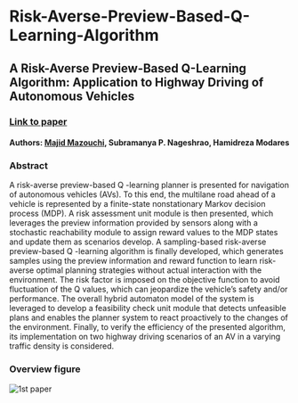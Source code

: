 # Risk-Averse-Preview-Based-Q-Learning-Algorithm
## A Risk-Averse Preview-Based Q-Learning Algorithm: Application to Highway Driving of Autonomous Vehicles

### [Link to paper](https://ieeexplore.ieee.org/abstract/document/10056416)

#### Authors: [Majid Mazouchi](https://majid-mazouchi.github.io/), Subramanya P. Nageshrao, Hamidreza Modares
### Abstract
A risk-averse preview-based Q -learning planner is presented for navigation of autonomous vehicles (AVs). To this end, the multilane road ahead of a vehicle is represented by a finite-state nonstationary Markov decision process (MDP). A risk assessment unit module is then presented, which leverages the preview information provided by sensors along with a stochastic reachability module to assign reward values to the MDP states and update them as scenarios develop. A sampling-based risk-averse preview-based Q -learning algorithm is finally developed, which generates samples using the preview information and reward function to learn risk-averse optimal planning strategies without actual interaction with the environment. The risk factor is imposed on the objective function to avoid fluctuation of the Q values, which can jeopardize the vehicle’s safety and/or performance. The overall hybrid automaton model of the system is leveraged to develop a feasibility check unit module that detects unfeasible plans and enables the planner system to react proactively to the changes of the environment. Finally, to verify the efficiency of the presented algorithm, its implementation on two highway driving scenarios of an AV in a varying traffic density is considered.

### Overview figure
![1st paper](https://github.com/majid-mazouchi/majid-mazouchi.github.io/blob/main/assets/img/RiskQProj.png)
